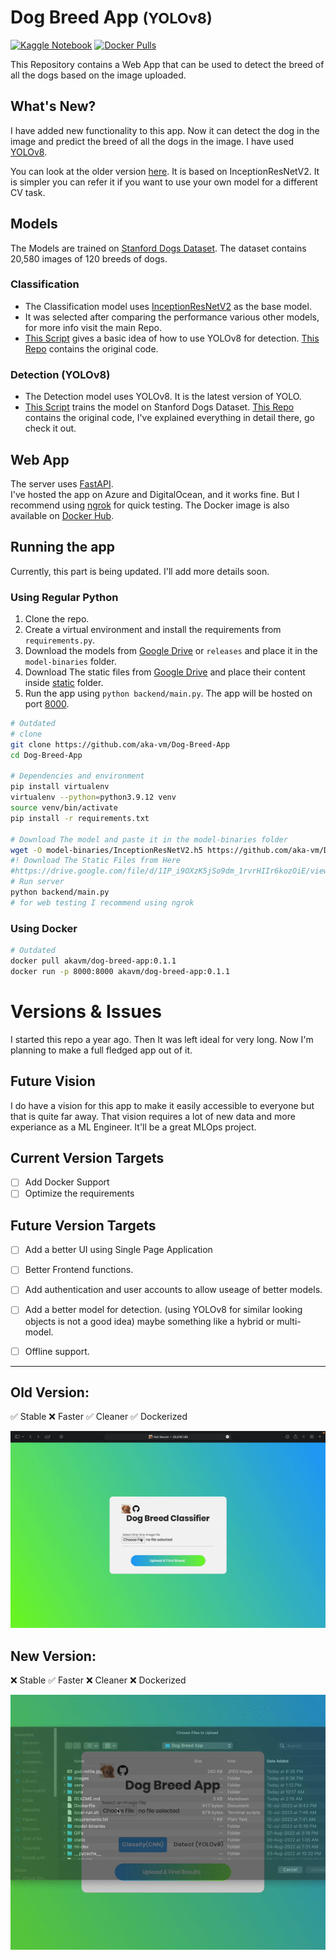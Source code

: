 # Dog Breed App <small>(YOLOv8)</small>
[![Kaggle Notebook](https://badgen.net/static//Kaggle%20Notebook/YOLOv8/5abbf9)](https://www.kaggle.com/code/vineetmahajan/dog-breed-detection)
[![Docker Pulls](https://badgen.net/docker/pulls/akavm/dog-breed-app?icon=docker&label=pulls)](https://hub.docker.com/repository/docker/akavm/dog-breed-app/)


<!-- [![Docker Image Size](https://badgen.net/docker/size/akavm/dog-breed-app/0.1.1/arm64?icon=docker&label=linux/arm64)](https://hub.docker.com/layers/akavm/dog-breed-app/0.1.1/images/sha256-592b5d37cf1256d64d613007676cc1553ce001573f4a7b737bdb7d190fa5edec?context=explore)
[![Docker Image Size](https://badgen.net/docker/size/akavm/dog-breed-app/0.1.1/amd64?icon=docker&label=linux/amd64)](https://hub.docker.com/layers/akavm/dog-breed-app/0.1.1/images/sha256-c9e16a306518830e23b4565171b193abd62d4892f11a119478c6efa131f5ceb7?context=explore) -->


This Repository contains a Web App that can be used to detect the breed of all the dogs based on the image uploaded.

## What's New?
I have added new functionality to this app. Now it can detect the dog in the image and predict the breed of all the dogs in the image. I have used [YOLOv8](https://github.com/ultralytics/ultralytics).

You can look at the older version [here](https://github.com/aka-vm/Dog-Breed-App/tree/stable-v0_1). It is based on InceptionResNetV2. It is simpler you can refer it if you want to use your own model for a different CV task.


## Models
The Models are trained on [Stanford Dogs Dataset](http://vision.stanford.edu/aditya86/ImageNetDogs/). The dataset contains 20,580 images of 120 breeds of dogs.
### Classification
* The Classification model uses [InceptionResNetV2](https://keras.io/api/applications/inceptionresnetv2/) as the base model.
* It was selected after comparing the performance various other models, for more info visit the main Repo.
* [This Script](models/yolo-v8) gives a basic idea of how to use YOLOv8 for detection.
[This Repo](https://github.com/aka-vm/Hello-CV/tree/master/Stanford%20Dogs) contains the original code.

### Detection (YOLOv8)
* The Detection model uses YOLOv8. It is the latest version of YOLO.
* [This Script](models/InceptionResNetV2.py) trains the model on Stanford Dogs Dataset.
[This Repo](https://github.com/aka-vm/Hello-CV/tree/master/Stanford%20Dogs/detection) contains the original code, I've explained everything in detail there, go check it out.

## Web App
The server uses [FastAPI](https://fastapi.tiangolo.com/).<br>
I've hosted the app on Azure and DigitalOcean, and it works fine. But I recommend using [ngrok](https://ngrok.com/) for quick testing. The Docker image is also available on [Docker Hub](https://hub.docker.com/repository/docker/akavm/dog-breed-app).


## Running the app
Currently, this part is being updated. I'll add more details soon.
<!-- Two ways to run the app, If you want a quick test, I recommend using Docker. It'll work on arm64 and amd64. -->
### Using Regular Python

1. Clone the repo.
2. Create a virtual environment and install the requirements from `requirements.py`.
3. Download the models from [Google Drive](https://drive.google.com/drive/folders/1reZ8nb90H3a2K-mHCwpjiUWULtrlLfVn?usp=sharing) or `releases` and place it in the `model-binaries` folder.
4. Download The static files from [Google Drive](https://drive.google.com/drive/folders/1reZ8nb90H3a2K-mHCwpjiUWULtrlLfVn?usp=sharing) and place their content inside [static](./static/) folder.
5. Run the app using `python backend/main.py`. The app will be hosted on port [8000](localhost:8000).

```bash
# Outdated
# clone
git clone https://github.com/aka-vm/Dog-Breed-App
cd Dog-Breed-App

# Dependencies and environment
pip install virtualenv
virtualenv --python=python3.9.12 venv
source venv/bin/activate
pip install -r requirements.txt

# Download The model and paste it in the model-binaries folder
wget -O model-binaries/InceptionResNetV2.h5 https://github.com/aka-vm/Dog-Breed-App/releases/download/Classification-Model/InceptionResNetV2.h5
#! Download The Static Files from Here
#https://drive.google.com/file/d/1IP_i9OXzK5jSo9dm_1rvrHIIr6kozOiE/view?usp=share_link
# Run server
python backend/main.py
# for web testing I recommend using ngrok
```
### Using Docker
```bash
# Outdated
docker pull akavm/dog-breed-app:0.1.1
docker run -p 8000:8000 akavm/dog-breed-app:0.1.1
```

# Versions & Issues
I started this repo a year ago. Then It was left ideal for very long. Now I'm planning to make a full fledged app out of it.

## Future Vision
I do have a vision for this app to make it easily accessible to everyone but that is quite far away. That vision requires a lot of new data and more experiance as a ML Engineer. It'll be a great MLOps project.

## Current Version Targets
* [ ] Add Docker Support
* [ ] Optimize the requirements

## Future Version Targets
* [ ] Add a better UI using Single Page Application
* [ ] Better Frontend functions.
* [ ] Add authentication and user accounts to allow useage of better models.
* [ ] Add a better model for detection. (using YOLOv8 for similar looking objects is not a good idea) maybe something like a hybrid or multi-model.
* [ ] Offline support.


----------


<!-- Mobile View:
Height 200px
<img src="GIFs/Mobile%20View.gif" alt="Mobile View" width="40%">

---------- -->

## Old Version:
✅ Stable
❌ Faster
✅ Cleaner
✅ Dockerized

![](/GIFs/PC%20View.gif)


## New Version:
❌ Stable
✅ Faster
❌ Cleaner
❌ Dockerized

![Alt text](GIFs/YOLOv8.gif)
